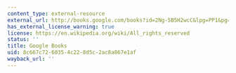 ```yaml
---
content_type: external-resource
external_url: http://books.google.com/books?id=2Ng-5B5H2wcC&lpg=PP1&pg=PA191#v=onepage&q&f=false
has_external_license_warning: true
license: https://en.wikipedia.org/wiki/All_rights_reserved
status: ''
title: Google Books
uid: 8c667c72-6035-4c22-8d5c-2ac8a867e1af
wayback_url: ''
---
```

